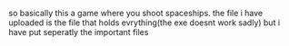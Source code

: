 so basically this a game where you shoot spaceships.
the file i have uploaded is the file that holds evrything(the exe doesnt work sadly)
but i have put seperatly the important files
